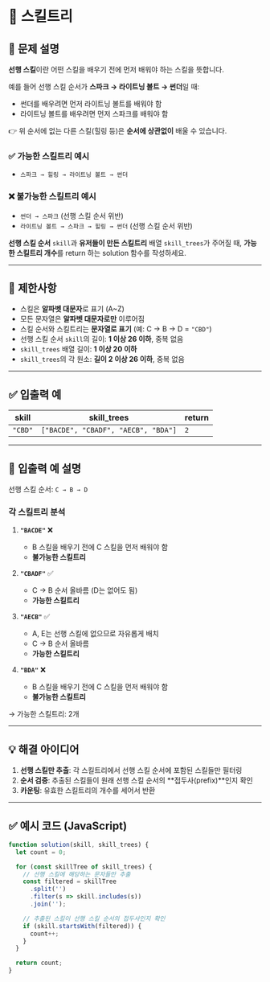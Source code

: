 # 📘 스킬트리

## 📝 문제 설명

**선행 스킬**이란 어떤 스킬을 배우기 전에 먼저 배워야 하는 스킬을 뜻합니다.

예를 들어 선행 스킬 순서가 **스파크 → 라이트닝 볼트 → 썬더**일 때:
- 썬더를 배우려면 먼저 라이트닝 볼트를 배워야 함
- 라이트닝 볼트를 배우려면 먼저 스파크를 배워야 함

👉 위 순서에 없는 다른 스킬(힐링 등)은 **순서에 상관없이** 배울 수 있습니다.

### ✅ 가능한 스킬트리 예시
- `스파크 → 힐링 → 라이트닝 볼트 → 썬더`

### ❌ 불가능한 스킬트리 예시
- `썬더 → 스파크` (선행 스킬 순서 위반)
- `라이트닝 볼트 → 스파크 → 힐링 → 썬더` (선행 스킬 순서 위반)

**선행 스킬 순서** `skill`과 **유저들이 만든 스킬트리** 배열 `skill_trees`가 주어질 때, **가능한 스킬트리 개수**를 return 하는 solution 함수를 작성하세요.

---

## 📌 제한사항

- 스킬은 **알파벳 대문자**로 표기 (A~Z)
- 모든 문자열은 **알파벳 대문자로만** 이루어짐
- 스킬 순서와 스킬트리는 **문자열로 표기** (예: C → B → D = `"CBD"`)
- 선행 스킬 순서 `skill`의 길이: **1 이상 26 이하**, 중복 없음
- `skill_trees` 배열 길이: **1 이상 20 이하**
- `skill_trees`의 각 원소: **길이 2 이상 26 이하**, 중복 없음

---

## ✅ 입출력 예

| skill | skill_trees | return |
|-------|-------------|--------|
| `"CBD"` | `["BACDE", "CBADF", "AECB", "BDA"]` | `2` |

---

## 📌 입출력 예 설명

선행 스킬 순서: `C → B → D`

### 각 스킬트리 분석

1. **`"BACDE"`** ❌
   - B 스킬을 배우기 전에 C 스킬을 먼저 배워야 함
   - **불가능한 스킬트리**

2. **`"CBADF"`** ✅
   - C → B 순서 올바름 (D는 없어도 됨)
   - **가능한 스킬트리**

3. **`"AECB"`** ✅
   - A, E는 선행 스킬에 없으므로 자유롭게 배치
   - C → B 순서 올바름
   - **가능한 스킬트리**

4. **`"BDA"`** ❌
   - B 스킬을 배우기 전에 C 스킬을 먼저 배워야 함
   - **불가능한 스킬트리**

→ 가능한 스킬트리: 2개

---

## 💡 해결 아이디어

1. **선행 스킬만 추출**: 각 스킬트리에서 선행 스킬 순서에 포함된 스킬들만 필터링
2. **순서 검증**: 추출된 스킬들이 원래 선행 스킬 순서의 **접두사(prefix)**인지 확인
3. **카운팅**: 유효한 스킬트리의 개수를 세어서 반환

---

## ✅ 예시 코드 (JavaScript)

```js
function solution(skill, skill_trees) {
  let count = 0;

  for (const skillTree of skill_trees) {
    // 선행 스킬에 해당하는 문자들만 추출
    const filtered = skillTree
      .split('')
      .filter(s => skill.includes(s))
      .join('');

    // 추출된 스킬이 선행 스킬 순서의 접두사인지 확인
    if (skill.startsWith(filtered)) {
      count++;
    }
  }

  return count;
}
```